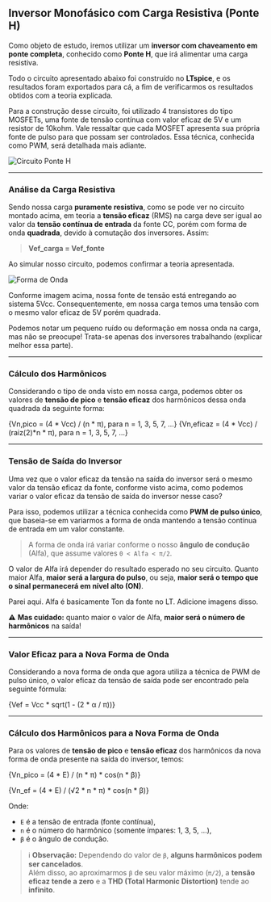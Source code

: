 ## Inversor Monofásico com Carga Resistiva (Ponte H)

Como objeto de estudo, iremos utilizar um **inversor com chaveamento em ponte completa**, conhecido como **Ponte H**, que irá alimentar uma carga resistiva.

Todo o circuito apresentado abaixo foi construído no **LTspice**, e os resultados foram exportados para cá, a fim de verificarmos os resultados obtidos com a teoria explicada.

Para a construção desse circuito, foi utilizado 4 transistores do tipo MOSFETs, uma fonte de tensão contínua com valor eficaz de 5V e um resistor de 10kohm. Vale ressaltar que cada MOSFET apresenta sua própria fonte de pulso para que possam ser controlados. Essa técnica, conhecida como PWM, será detalhada mais adiante.

![Circuito Ponte H](circuito.png)

---

### Análise da Carga Resistiva

Sendo nossa carga **puramente resistiva**, como se pode ver no circuito montado acima, em teoria a **tensão eficaz** (RMS) na carga deve ser igual ao valor da **tensão contínua de entrada** da fonte CC, porém com forma de onda **quadrada**, devido à comutação dos inversores. Assim:

> **Vef_carga = Vef_fonte**

Ao simular nosso circuito, podemos confirmar a teoria apresentada.

![Forma de Onda](onda_saida.png)

Conforme imagem acima, nossa fonte de tensão está entregando ao sistema 5Vcc. Consequentemente, em nossa carga temos uma tensão com o mesmo valor eficaz de 5V porém quadrada.

Podemos notar um pequeno ruído ou deformação em nossa onda na carga, mas não se preocupe! Trata-se apenas dos inversores trabalhando (explicar melhor essa parte).

---

### Cálculo dos Harmônicos

Considerando o tipo de onda visto em nossa carga, podemos obter os valores de **tensão de pico** e **tensão eficaz** dos harmônicos dessa onda quadrada da seguinte forma:

{Vn,pico = (4 * Vcc) / (n * π), para n = 1, 3, 5, 7, ...}
{Vn,eficaz = (4 * Vcc) / (raiz(2)*n * π), para n = 1, 3, 5, 7, ...}

---

### Tensão de Saída do Inversor

Uma vez que o valor eficaz da tensão na saída do inversor será o mesmo valor da tensão eficaz da fonte, conforme visto acima, como podemos variar o valor eficaz da tensão de saída do inversor nesse caso?

Para isso, podemos utilizar a técnica conhecida como **PWM de pulso único**, que baseia-se em variarmos a forma de onda mantendo a tensão contínua de entrada em um valor constante.

> A forma de onda irá variar conforme o nosso **ângulo de condução** (Alfa), que assume valores `0 < Alfa < π/2`.

O valor de Alfa irá depender do resultado esperado no seu circuito. Quanto maior Alfa, **maior será a largura do pulso**, ou seja, **maior será o tempo que o sinal permanecerá em nível alto (ON)**.

Parei aqui. Alfa é basicamente Ton da fonte no LT. Adicione imagens disso.

⚠️ **Mas cuidado:** quanto maior o valor de Alfa, **maior será o número de harmônicos** na saída!

---

### Valor Eficaz para a Nova Forma de Onda

Considerando a nova forma de onda que agora utiliza a técnica de PWM de pulso único, o valor eficaz da tensão de saída pode ser encontrado pela seguinte fórmula:

{Vef = Vcc * sqrt(1 - (2 * α / π))}

---

### Cálculo dos Harmônicos para a Nova Forma de Onda

Para os valores de **tensão de pico** e **tensão eficaz** dos harmônicos da nova forma de onda presente na saída do inversor, temos:

{Vn_pico = (4 * E) / (n * π) * cos(n * β)}

{Vn_ef = (4 * E) / (√2 * n * π) * cos(n * β)}

Onde:

- `E` é a tensão de entrada (fonte contínua),
- `n` é o número do harmônico (somente ímpares: 1, 3, 5, ...),
- `β` é o ângulo de condução.

> ℹ️ **Observação:** Dependendo do valor de `β`, **alguns harmônicos podem ser cancelados**.  
> Além disso, ao aproximarmos `β` de seu valor máximo (`π/2`), a **tensão eficaz tende a zero** e a **THD (Total Harmonic Distortion)** tende ao **infinito**.

